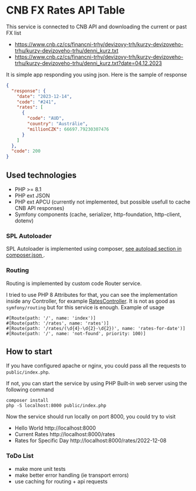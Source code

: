 # CNB FX Rates API Table

This service is connected to CNB API and downloading the current or past FX list

* https://www.cnb.cz/cs/financni-trhy/devizovy-trh/kurzy-devizoveho-trhu/kurzy-devizoveho-trhu/denni_kurz.txt
* https://www.cnb.cz/cs/financni-trhy/devizovy-trh/kurzy-devizoveho-trhu/kurzy-devizoveho-trhu/denni_kurz.txt?date=04.12.2023

It is simple app responding you using json. Here is the sample of response

```json
{
  "response": {
    "date": "2023-12-14",
    "code": "#241",
    "rates": [
      {
        "code": "AUD",
        "country": "Austrálie",
        "millionCZK": 66697.79230307476
      }
    ]
  },
  "code": 200
}
```

## Used technologies

- PHP >= 8.1
- PHP ext JSON
- PHP ext APCU (currently not implemented, but possible usefull to cache CNB API responses)
- Symfony components (cache, serializer, http-foundation, http-client, dotenv)

### SPL Autoloader

SPL Autoloader is implemented using composer, [see autoload section in composer.json ](composer.json).

### Routing

Routing is implemented by custom code Router service.

I tried to use PHP 8 Attributes for that, you can see the implementation inside any Controller, for example [RatesController](src/Controller/RatesController.php). It is not as good as `symfony/routing` but for this service is enough. Example of usage

```
#[Route(path: '/', name: 'index')]
#[Route(path: '/rates', name: 'rates')]
#[Route(path: '/rates/(\d{4}-\d{2}-\d{2})', name: 'rates-for-date')]
#[Route(path: '/', name: 'not-found', priority: 100)]
```

## How to start

If you have configured apache or nginx, you could pass all the requests to `public/index.php`.

If not, you can start the service by using PHP Built-in web server using the following command

```
composer install
php -S localhost:8000 public/index.php
```

Now the service should run locally on port 8000, you could try to visit

- Hello World http://localhost:8000
- Current Rates http://localhost:8000/rates
- Rates for Specific Day http://localhost:8000/rates/2022-12-08

### ToDo List

- make more unit tests
- make better error handling (ie transport errors)
- use caching for routing + api requests